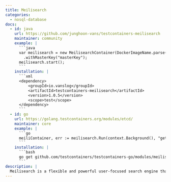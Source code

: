 ```yaml
---
title: Meilisearch
categories:
  - nosql-database
docs:
  - id: java
    url: https://github.com/junghoon-vans/testcontainers-meilisearch
    maintainer: community
    example: |
      ```java
      var meilisearch = new MeilisearchContainer(DockerImageName.parse("getmeili/meilisearch:latest"))
        .withMasterKey("masterKey");
      meilisearch.start();
      ```
    installation: |
      ```xml
      <dependency>
          <groupId>io.vanslog</groupId>
          <artifactId>testcontainers-meilisearch</artifactId>
          <version>1.0.5</version>
          <scope>test</scope>
      </dependency>
      ```
  - id: go
    url: https://golang.testcontainers.org/modules/etcd/
    maintainer: core
    example: |
      ```go
      meiliContainer, err := meilisearch.Run(context.Background(), "getmeili/meilisearch:v1.10.3")
      ```
    installation: |
      ```bash
      go get github.com/testcontainers/testcontainers-go/modules/meilisearch
      ```
description: |
  Meilisearch is a flexible and powerful user-focused search engine that can be added to any website or application.
---
```

